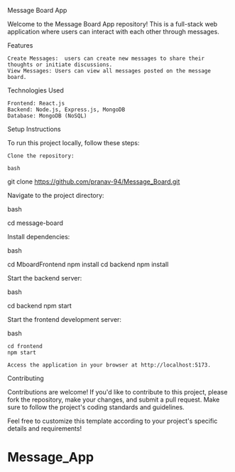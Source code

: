 Message Board App

Welcome to the Message Board App repository! This is a full-stack web application where users can interact with each other through messages.

Features

    Create Messages:  users can create new messages to share their thoughts or initiate discussions.
    View Messages: Users can view all messages posted on the message board.

Technologies Used

    Frontend: React.js
    Backend: Node.js, Express.js, MongoDB
    Database: MongoDB (NoSQL)

Setup Instructions

To run this project locally, follow these steps:

    Clone the repository:

    bash

git clone https://github.com/pranav-94/Message_Board.git 

Navigate to the project directory:

bash

cd message-board

Install dependencies:

bash

cd MboardFrontend
npm install
cd backend
npm install

Start the backend server:

bash

cd backend
npm start

Start the frontend development server:

bash

    cd frontend
    npm start

    Access the application in your browser at http://localhost:5173.

Contributing

Contributions are welcome! If you'd like to contribute to this project, please fork the repository, make your changes, and submit a pull request. Make sure to follow the project's coding standards and guidelines.

Feel free to customize this template according to your project's specific details and requirements!
# Message_App
